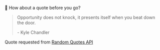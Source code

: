 📣 How about a quote before you go?

> Opportunity does not knock, it presents itself when you beat down the door.
>
> <p>- Kyle Chandler</p>

Quote requested from [Random Quotes API](https://github.com/lukePeavey/quotable)
